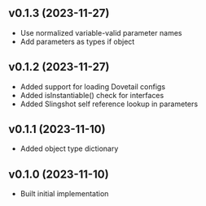 ## v0.1.3 (2023-11-27)
* Use normalized variable-valid parameter names
* Add parameters as types if object

## v0.1.2 (2023-11-27)
* Added support for loading Dovetail configs
* Added isInstantiable() check for interfaces
* Added Slingshot self reference lookup in parameters

## v0.1.1 (2023-11-10)
* Added object type dictionary

## v0.1.0 (2023-11-10)
* Built initial implementation
